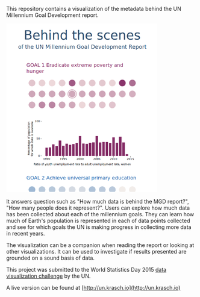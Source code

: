 This repository contains a visualization of the metadata behind the UN Millennium  Goal Development report. 

<img src="docs/screenshot.png" width="400"/> 

It answers question such as "How much data is behind the MGD report?", "How many people does it represent?". Users can explore how much data has been collected about each of the millennium goals. They can learn how much of Earth's 
population is represented in each of data points collected and see for which goals the UN is making progress in collecting more data in recent years. 

The visualization can be a companion when reading the report or looking at other visualizations. It can be used to 
investigate if results presented are grounded on a sound basis of data.

This project was submitted to the World Statistics Day 2015 
[data visualization challenge](https://unite.un.org/ideas/content/wsd2015-data-visualization-challenge) by the UN.

A live version can be found at [http://un.krasch.io](http://un.krasch.io)
